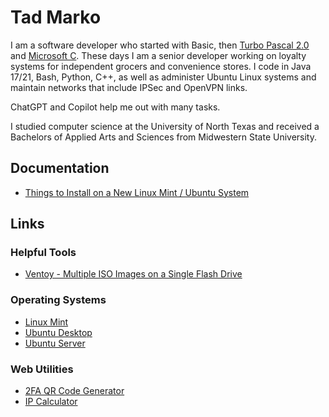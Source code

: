 # Tad Marko

I am a software developer who started with Basic, then [Turbo Pascal 2.0](https://winworldpc.com/product/turbo-pascal/2x) and [Microsoft C](https://winworldpc.com/product/microsoft-c-c/3x).
These days I am a senior developer working on loyalty systems for independent grocers and convenience stores.
I code in Java 17/21, Bash, Python, C++, as well as administer Ubuntu Linux systems and maintain networks that include IPSec and OpenVPN links.

ChatGPT and Copilot help me out with many tasks.

I studied computer science at the University of North Texas and received a Bachelors of Applied Arts and Sciences from Midwestern State University.

## Documentation

* [Things to Install on a New Linux Mint / Ubuntu System](things_to_install_new_linux_system.md)

## Links

### Helpful Tools
- [Ventoy - Multiple ISO Images on a Single Flash Drive](https://ventoy.net/en/index.html)

### Operating Systems
- [Linux Mint](https://www.linuxmint.com/download.php)
- [Ubuntu Desktop](https://ubuntu.com/download/desktop)
- [Ubuntu Server](https://ubuntu.com/download/server)

### Web Utilities
- [2FA QR Code Generator](https://stefansundin.github.io/2fa-qr/)
- [IP Calculator](https://jodies.de/ipcalc)

<!--
- 👋 Hi, I’m @txtad
- 👀 I’m interested in ...
- 🌱 I’m currently learning ...
- 💞️ I’m looking to collaborate on ...
- 📫 How to reach me ...
-->
<!---
txtad/txtad is a ✨ special ✨ repository because its `README.md` (this file) appears on your GitHub profile.
You can click the Preview link to take a look at your changes.
--->
